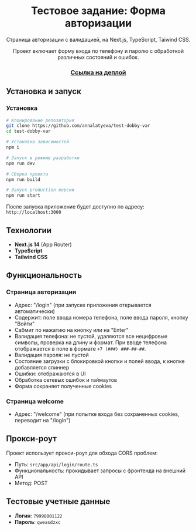 <h1 align="center">Тестовое задание: Форма авторизации</h1>

<p align="center">Страница авторизации с валидацией, на Next.js, TypeScript, Taiwind CSS. 
</p>
<p align="center"> 
Проект включает форму входа по телефону и паролю с обработкой различных состояний и ошибок.</p>

<h3 align="center"><a href="https://test-dobby-var1.vercel.app/">Ссылка на деплой</a></h3>

## Установка и запуск

### Установка

```bash
# Клонирование репозитория
git clone https://github.com/annalatyeva/test-dobby-var
cd test-dobby-var

# Установка зависимостей
npm i

# Запуск в режиме разработки
npm run dev

# Сборка проекта
npm run build

# Запуск production версии
npm run start
```

После запуска приложение будет доступно по адресу: `http://localhost:3000`

## Технологии

- **Next.js 14** (App Router)
- **TypeScript**
- **Tailwind CSS**

## Функциональность

### Страница авторизации
- Адрес: "/login" (при запуске приложения открывается автоматически)
- Содержит: поле ввода номера телефона, поле ввода пароля, кнопку "Войти"
- Сабмит по нажатию на кнопку или на "Enter"
- Валидация телефона: не пустой, удаляются все нецифровые символы, проверка на длину и формат. При вводе телефона отображается в поле в формате `+7 (###) ###-##-##`.
- Валидация пароля: не пустой
- Состояние загрузки с блокировкой кнопки и полей ввода, к кнопке добавляется спиннер
- Ошибки: отображаются в UI
- Обработка сетевых ошибок и таймаутов
- Форма сохраняет полученные cookies

### Страница welcome
- Адрес: "/welcome" (при попытке входа без сохраненных cookies, переводит на "/login")

## Прокси-роут

Проект использует прокси-роут для обхода CORS проблем:

- Путь: `src/app/api/login/route.ts`
- Функциональность: прокидывает запросы с фронтенда на внешний API
- Метод: POST

## Тестовые учетные данные

- **Логин**: `79990001122`
- **Пароль**: `qweasdzxc`



